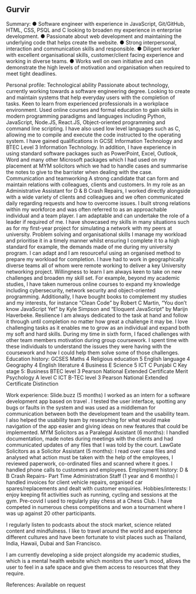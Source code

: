 ## Gurvir

Summary:
●	Software engineer with experience in JavaScript, Git/GitHub, HTML, CSS, PSQL and C looking to broaden my experience in enterprise development.
●	Passionate about web development and maintaining the underlying code that helps create the website.
●	Strong interpersonal, interaction and communication skills and responsible.
●	Diligent worker with excellent organisational skills, customer/client facing experience and working in diverse teams.
●	Works well on own initiative and can demonstrate the high levels of motivation and organisation when required to meet tight deadlines. 

Personal profile:
Technological ability
Passionate about technology, currently working towards a software engineering degree. Looking to create and maintain systems that help everyday users with the completion of tasks. Keen to learn from experienced professionals in a workplace environment. 
Used online courses and formal education to gain skills in modern programming paradigms and languages including Python, JavaScript, Node.JS, React.JS, Object-oriented programming and command line scripting. I have also used low level languages such as C, allowing me to compile and execute the code instructed to the operating system.
I have gained qualifications in GCSE Information Technology and BTEC Level 3 Information Technology. In addition, I have experience in using standard software packages such as PowerPoint, Excel, Outlook, Word and many other Microsoft packages which I had used on my placement at MYM solicitors which we had to handle cases and summarise the notes to give to the barrister when dealing with the case. 
Communication and teamworking
A strong candidate that can form and maintain relations with colleagues, clients and customers.
In my role as an Administrative Assistant for D & B Crash Repairs, I worked directly alongside with a wide variety of clients and colleagues and we often communicated daily regarding requests and how to overcome issues. I built strong relations within my workforce and was often referred to as an approachable individual and a team player. I am adaptable and can undertake the role of a leader if required of me. I have showcased my skills in many situations such as for my first-year project for simulating a network with my peers at university.
Problem solving and organisational skills
I manage my workload and prioritise it in a timely manner whilst ensuring I complete it to a high standard for example, the demands made of me during my university program. I can adapt and I am resourceful using an organised method to prepare my workload for completion. I have had to work in geographically diverse teams all of whom were remote working to deliver a key University networking project. 
Willingness to learn
I am always keen to take on new challenges and broaden my skill set. For example, beyond my academic studies, I have taken numerous online courses to expand my knowledge including cybersecurity, network security and object-oriented programming. Additionally, I have bought books to complement my studies and my interests, for instance “Clean Code” by Robert C Martin, “You don’t know JavaScript Yet” by Kyle Simpson and “Eloquent JavaScript” by Marijn Haverbeke. 
Resilience
I am always dedicated to the task at hand and follow it through until completion no matter how great a challenge it may be. I love challenging tasks as it enables me to grow as an individual and expand both my soft and hard skills. During my time in sixth form, I faced challenges with other team members motivation during group coursework. I spent time with these individuals to understand the issues they were having with the coursework and how I could help them solve some of those challenges. 
Education history:
GCSES
Maths				4	Religious education		5
English language			4	Geography			4
English literature			4	Business				E
Science				5	ICT				C
Punjabi				C
Key stage 5: 
Business BTEC level 3 Pearson National Extended Certificate		Merit
Psychology A level						C
ICT B-TEC level 3	Pearson National Extended Certificate		Distinction

Work experience:
Slide.buzz (5 months)
I worked as an intern for a software development app based on travel . I tested the user interface, spotting any bugs or faults in the system and was used as a middleman for communication between both the development team and the usability team. I also helped the usability team by researching for what would make navigation of the app easier and giving ideas on new features that could be implemented.
MYM Solicitors as a Paralegal Assistant (6 months):
I handled documentation, made notes during meetings with the clients and had communicated updates of any files that I was told by the court. 
LawGate Solicitors as a Solicitor Assistant (5 months):
I read over case files and analysed what action must be taken with the help of the employees, I reviewed paperwork, co-ordinated files and scanned where it goes. I handled phone calls to customers and employees. 
Employment history:
D & B Crash Repairs- Part Time Administration Staff (1 year and 6 months)
I handled invoices for client vehicle repairs,  organised car spares/replacements and dealt with customer enquiries.
Hobbies/interests:
I enjoy keeping fit activities such as running, cycling and sessions at the gym. Pre-covid I used to regularly play chess at a Chess Club. I have competed in numerous chess competitions and won a tournament where I was up against 20 other participants.

I regularly listen to podcasts about the stock market, science related content and mindfulness. I like to travel around the world and experience different cultures and have been fortunate to visit places such as Thailand, India, Hawaii, Dubai and San Francisco. 

I am currently developing a side project alongside my academic studies, which is a mental health website which monitors the user’s mood, allows the user to feel in a safe space and give them access to resources that they require.

References:
Available on request
